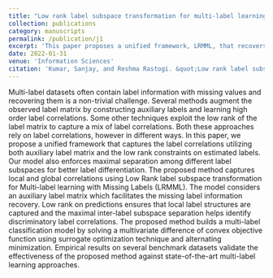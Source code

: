 ```yaml
---
title: "Low rank label subspace transformation for multi-label learning with missing labels"
collection: publications
category: manuscripts
permalink: /publication/j1
excerpt: 'This paper proposes a unified framework, LRMML, that recovers missing labels in multi-label datasets by jointly leveraging auxiliary labels, low-rank constraints, and inter-label subspace separation to capture both local and global label correlations.'
date: 2022-01-31
venue: 'Information Sciences'
citation: 'Kumar, Sanjay, and Reshma Rastogi. &quot;Low rank label subspace transformation for multi-label learning with missing labels. &quot;<i>Information Sciences (2022).</i>'
---
```

Multi-label datasets often contain label information with missing values and recovering them is a non-trivial challenge. Several methods augment the observed label matrix by constructing auxiliary labels and learning high order label correlations. Some other techniques exploit the low rank of the label matrix to capture a mix of label correlations. Both these approaches rely on label correlations, however in different ways. In this paper, we propose a unified framework that captures the label correlations utilizing both auxiliary label matrix and the low rank constraints on estimated labels. Our model also enforces maximal separation among different label subspaces for better label differentiation. The proposed method captures local and global correlations using Low Rank label subspace transformation for Multi-label learning with Missing Labels (LRMML). The model considers an auxiliary label matrix which facilitates the missing label information recovery. Low rank on predictions ensures that local label structures are captured and the maximal inter-label subspace separation helps identify discriminatory label correlations. The proposed method builds a multi-label classification model by solving a multivariate difference of convex objective function using surrogate optimization technique and alternating minimization. Empirical results on several benchmark datasets validate the effectiveness of the proposed method against state-of-the-art multi-label learning approaches.

